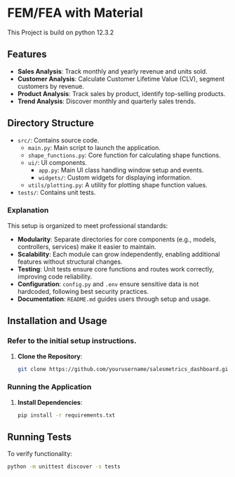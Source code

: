 # FEM/FEA with Material 
This Project is build on python 12.3.2
## Features
- **Sales Analysis**: Track monthly and yearly revenue and units sold.
- **Customer Analysis**: Calculate Customer Lifetime Value (CLV), segment customers by revenue.
- **Product Analysis**: Track sales by product, identify top-selling products.
- **Trend Analysis**: Discover monthly and quarterly sales trends.

## Directory Structure
- `src/`: Contains source code.
    - `main.py`: Main script to launch the application.
    - `shape_functions.py`: Core function for calculating shape functions.
    - `ui/`: UI components.
        - `app.py`: Main UI class handling window setup and events.
        - `widgets/`: Custom widgets for displaying information.
    - `utils/plotting.py`: A utility for plotting shape function values.
- `tests/`: Contains unit tests.


### Explanation

This setup is organized to meet professional standards:
- **Modularity**: Separate directories for core components (e.g., models, controllers, services) make it easier to maintain.
- **Scalability**: Each module can grow independently, enabling additional features without structural changes.
- **Testing**: Unit tests ensure core functions and routes work correctly, improving code reliability.
- **Configuration**: `config.py` and `.env` ensure sensitive data is not hardcoded, following best security practices.
- **Documentation**: `README.md` guides users through setup and usage.

## Installation and Usage
### Refer to the initial setup instructions.
1. **Clone the Repository**:
   ```bash
   git clone https://github.com/yourusername/salesmetrics_dashboard.git

### Running the Application

1. **Install Dependencies**:

   ```bash
   pip install -r requirements.txt
## Running Tests
To verify functionality:

```bash
python -m unittest discover -s tests
